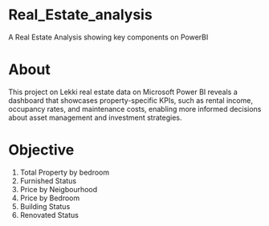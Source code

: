 # Real_Estate_analysis
A Real Estate Analysis showing key components on PowerBI

# About
This project on Lekki real estate data on Microsoft Power BI reveals a dashboard that showcases property-specific KPIs, such as rental income, occupancy rates, and maintenance costs, enabling more informed decisions about asset management and investment strategies.

# Objective

1. Total Property by bedroom
2. Furnished Status
3. Price by Neigbourhood
4. Price by Bedroom
5. Building Status
6. Renovated Status

